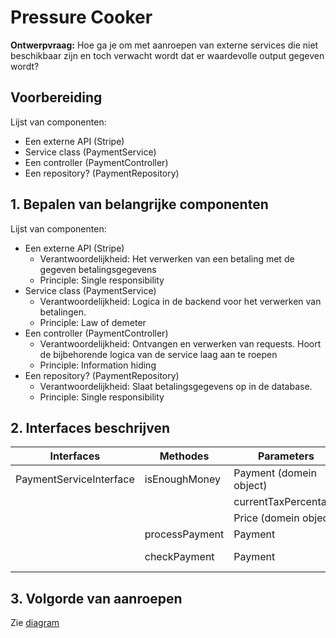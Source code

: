 # Pressure Cooker
**Ontwerpvraag:** Hoe ga je om met aanroepen van externe services die niet beschikbaar zijn en toch verwacht wordt dat er waardevolle output gegeven wordt?

## Voorbereiding
Lijst van componenten:
- Een externe API (Stripe)
- Service class (PaymentService)
- Een controller (PaymentController)
- Een repository? (PaymentRepository)

## 1. Bepalen van belangrijke componenten
Lijst van componenten:
- Een externe API (Stripe)
    - Verantwoordelijkheid: Het verwerken van een betaling met de gegeven betalingsgegevens
    - Principle: Single responsibility
- Service class (PaymentService)
    - Verantwoordelijkheid: Logica in de backend voor het verwerken van betalingen.
    - Principle: Law of demeter
- Een controller (PaymentController)
    - Verantwoordelijkheid: Ontvangen en verwerken van requests. Hoort de bijbehorende logica van de service laag aan te roepen
    - Principle: Information hiding
- Een repository? (PaymentRepository)
    - Verantwoordelijkheid: Slaat betalingsgegevens op in de database.
    - Principle: Single responsibility

## 2. Interfaces beschrijven

| Interfaces              | Methodes       | Parameters              | Return          |
| ----------------------- | -------------- | ----------------------- | --------------- |
| PaymentServiceInterface | isEnoughMoney  | Payment (domein object) | Bool true/false |
|                         |                | currentTaxPercentage    |                 |
|                         |                | Price (domein object)   |                 |
|                         | processPayment | Payment                 | void            |
|                         | checkPayment   | Payment                 | Bool true/false |



## 3. Volgorde van aanroepen

Zie [diagram](dynamic-component-diagram.puml)
